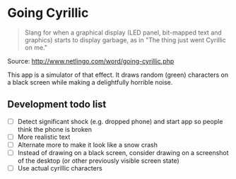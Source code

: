Going Cyrillic
==============

> Slang for when a graphical display (LED panel, bit-mapped text and graphics) starts to display garbage, as in "The thing just went Cyrillic on me."

Source: http://www.netlingo.com/word/going-cyrillic.php

This app is a simulator of that effect. It draws random (green) characters on a black screen while making a delightfully horrible noise.



Development todo list
---------------------

* [ ] Detect significant shock (e.g. dropped phone) and start app so people think the phone is broken
* [ ] More realistic text
* [ ] Alternate more to make it look like a snow crash
* [ ] Instead of drawing on a black screen, consider drawing on a screenshot of the desktop (or other previously visible screen state)
* [ ] Use actual cyrillic characters

